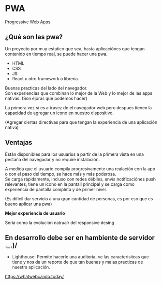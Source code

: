 # PWA 

Progressive Web Apps

## ¿Qué son las pwa?

Un proyecto por muy estatico que sea, hasta aplicaciónes que tengan contenido en tiempo real, se puede hacer una pwa.

* HTML
* CSS
* JS
* React u otro framework o libreria.

Buenas practicas del lado del navegador.<br>
Son experiencias que combinan lo mejor de la Web y lo mejor de las apps nativas. (Son ejoras que podemos hacer)

La primera vez sí es a travez de el navegador web pero despues tienen la capacidad de agregar un icono en nuestro dispositivo.

(Agregar ciertas directivas para que tengan la experiencia de una aplicación nativa)

## Ventajas

Están disponibles para los usuarios a partir de la primera vista en una pestaña del navegador y no require instalación.

A medida que el usuario compila progresivamente una realación con la app o con el paso del tiempo, se hace más y más poderosa.<br>
Se carga rápidamente, incluso con redes débiles, envía notificaciónes push relevantes, tiene un ícono en la pantall principal y se carga como experiencia de pantalla completa y de primer nivel.

(Es dificil dar servicio a una gran cantidad de personas, es por eso que es bueno aplicar una pwa)

**Mejor experiencia de usuario**

Sería como la evolución natrualr del responsive desing

## En desarrollo debe ser en hambiente de servidor ._.)/ 

* Lighthouse: Permite hacerle una auditoria, ve las caracterisitcas que tiene y nos da un reporte de que tan buenas y malas practicas de nuestra aplicación.

https://whatwebcando.today/